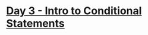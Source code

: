 # [Day 3 - Intro to Conditional Statements](https://www.hackerrank.com/challenges/30-conditional-statements/problem)